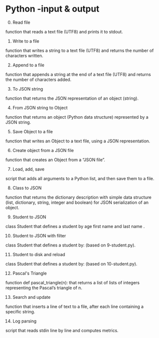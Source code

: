 # Python -input & output


0. Read file

 function that reads a text file (UTF8) and prints it to stdout.

1. Write to a file

function that writes a string to a text file (UTF8) and returns the number of characters written.

2. Append to a file

function that appends a string at the end of a text file (UTF8) and returns the number of characters added.

3. To JSON string

 function that returns the JSON representation of an object (string).

4. From JSON string to Object

function that returns an object (Python data structure) represented by a JSON string.

5. Save Object to a file

 function that writes an Object to a text file, using a JSON representation.

6. Create object from a JSON file

function that creates an Object from a “JSON file”.

7. Load, add, save

script that adds all arguments to a Python list, and then save them to a file.

8. Class to JSON

function that returns the dictionary description with simple data structure (list, dictionary, string, integer and boolean) for JSON serialization of an object.

9. Student to JSON

class Student that defines a student by age first name and last name .

10. Student to JSON with filter

class Student that defines a student by: (based on 9-student.py).

11. Student to disk and reload

 class Student that defines a student by: (based on 10-student.py).

12. Pascal's Triangle

 function def pascal_triangle(n): that returns a list of lists of integers representing the Pascal’s triangle of n.

13. Search and update

 function that inserts a line of text to a file, after each line containing a specific string.

14. Log parsing

 script that reads stdin line by line and computes metrics.


